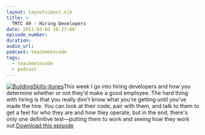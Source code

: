 ```yaml
---
layout: layouts/post.njk
title: >
  TMTC 49 - Hiring Developers
date: 2011-03-03 16:27:00
episode_number:
duration:
audio_url:
podcast: teachmetocode
tags:
  - teachmetocode
  - podcast
---
```


[![](https://teachmetocode.com/podcast/files/2010/08/BuildingSkills-itunes.jpg 'BuildingSkills-itunes')](https://teachmetocode.com/podcast/files/2010/08/BuildingSkills-itunes.jpg)This week I go into hiring developers and how you determine whether or not they'd make a good employee. The hard thing with hiring is that you really don't know what you're getting until you've made the hire. You can look at their code, pair with them, and talk to them to get a feel for who they are and how they operate, but in the end, there's only one definitive test—putting them to work and seeing how they work out.[Download this episode](https://traffic.libsyn.com/charlesmaxwood/TMTC49HiringDevelopers.mp3)
